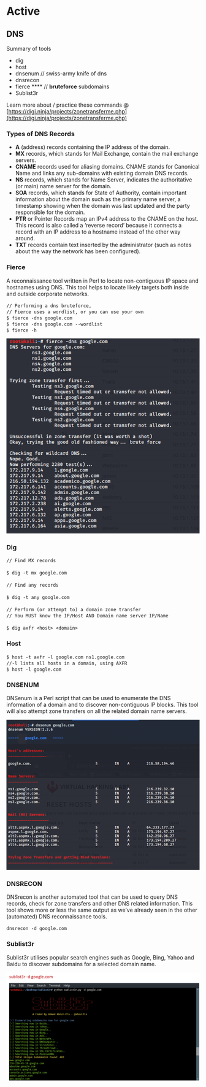 # Active

## DNS

Summary of tools

* dig
* host&#x20;
* dnsenum // swiss-army knife of dns
* dnsrecon
* fierce **** // **bruteforce** subdomains
* Sublist3r

Learn more about / practice these commands @ [https://digi.ninja/projects/zonetransferme.php](https://digi.ninja/projects/zonetransferme.php)

### Types of DNS Records

* **A** (address) records containing the IP address of the domain.
* **MX** records, which stands for Mail Exchange, contain the mail exchange servers.
* **CNAME** records used for aliasing domains. CNAME stands for Canonical Name and links any sub-domains with existing domain DNS records.
* **NS** records, which stands for Name Server, indicates the authoritative (or main) name server for the domain.
* **SOA** records, which stands for State of Authority, contain important information about the domain such as the primary name server, a timestamp showing when the domain was last updated and the party responsible for the domain.
* **PTR** or Pointer Records map an IPv4 address to the CNAME on the host. This record is also called a ‘reverse record’ because it connects a record with an IP address to a hostname instead of the other way around.
* **TXT** records contain text inserted by the administrator (such as notes about the way the network has been configured).

### **Fierce**&#x20;

A reconnaissance tool written in Perl to locate non-contiguous IP space and hostnames using DNS. This tool helps to locate likely targets both inside and outside corporate networks.

```
// Performing a dns bruteforce, 
// Fierce uses a wordlist, or you can use your own
$ fierce -dns google.com
$ fierce -dns google.com --wordlist
$ fierce -h
```

![Output of fierce](<../.gitbook/assets/image (15) (1).png>)

### Dig

```
// Find MX records

$ dig -t mx google.com

// Find any records

$ dig -t any google.com

// Perform (or attempt to) a domain zone transfer
// You MUST know the IP/Host AND Domain name server IP/Name

$ dig axfr <host> <domain>
```

### Host

```
$ host -t axfr -l google.com ns1.google.com
//-l lists all hosts in a domain, using AXFR
$ host -l google.com
```

### DNSENUM

DNSenum is a Perl script that can be used to enumerate the DNS information of a domain and to discover non-contiguous IP blocks. This tool will also attempt zone transfers on all the related domain name servers.

![](<../.gitbook/assets/image (16) (1).png>)

### DNSRECON

DNSrecon is another automated tool that can be used to query DNS records, check for zone transfers and other DNS related information. This tool shows more or less the same output as we’ve already seen in the other (automated) DNS reconnaissance tools.

```
dnsrecon -d google.com
```

### Sublist3r

Sublist3r utilises popular search engines such as Google, Bing, Yahoo and Baidu to discover subdomains for a selected domain name.

![](<../.gitbook/assets/image (17).png>)

